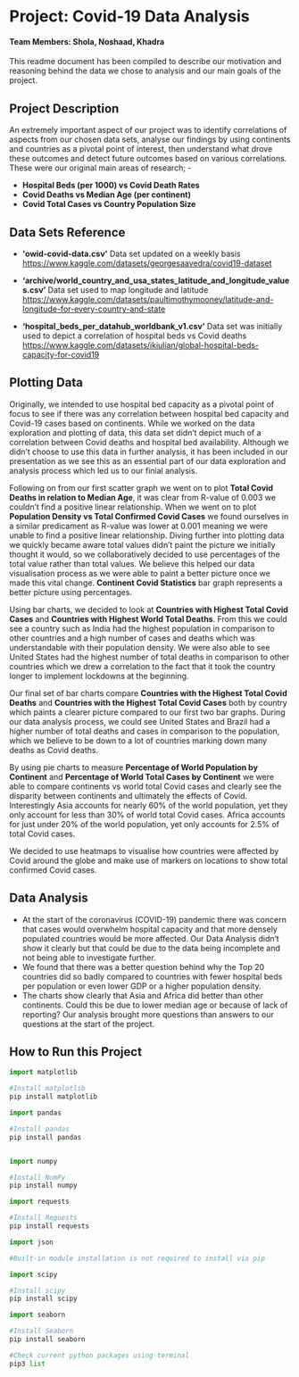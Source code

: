# **Project: Covid-19 Data Analysis**
#### Team Members: Shola, Noshaad, Khadra

This readme document has been compiled to describe our motivation and reasoning behind the data we chose to analysis and our main goals of the project. 

## Project Description

An extremely important aspect of our project was to identify correlations of aspects from our chosen data sets, analyse our findings by using continents and countries as a pivotal point of interest, then understand what drove these outcomes and detect future outcomes based on various correlations. These were our original main areas of research; -

* **Hospital Beds (per 1000) vs Covid Death Rates**
* **Covid Deaths vs Median Age (per continent)** 
* **Covid Total Cases vs Country Population Size**

## Data Sets Reference

* **'owid-covid-data.csv'**
Data set updated on a weekly basis
https://www.kaggle.com/datasets/georgesaavedra/covid19-dataset

* **‘archive/world_country_and_usa_states_latitude_and_longitude_values.csv’**
Data set used to map longitude and latitude
https://www.kaggle.com/datasets/paultimothymooney/latitude-and-longitude-for-every-country-and-state

* **‘hospital_beds_per_datahub_worldbank_v1.csv’**
Data set was initially used to depict a correlation of hospital beds vs Covid deaths
https://www.kaggle.com/datasets/ikiulian/global-hospital-beds-capacity-for-covid19

## Plotting Data

Originally, we intended to use hospital bed capacity as a pivotal point of focus to see if there was any correlation between hospital bed capacity and Covid-19 cases based on continents. While we worked on the data exploration and plotting of data, this data set didn’t depict much of a correlation between Covid deaths and hospital bed availability. Although we didn’t choose to use this data in further analysis, it has been included in our presentation as we see this as an essential part of our data exploration and analysis process which led us to our finial analysis.

Following on from our first scatter graph we went on to plot **Total Covid Deaths in relation to Median Age**, it was clear from R-value of 0.003 we couldn’t find a positive linear relationship. When we went on to plot **Population Density vs Total Confirmed Covid Cases** we found ourselves in a similar predicament as R-value was lower at 0.001 meaning we were unable to find a positive linear relationship. 
Diving further into plotting data we quickly became aware total values didn’t paint the picture we initially thought it would, so we collaboratively decided to use percentages of the total value rather than total values. We believe this helped our data visualisation process as we were able to paint a better picture once we made this vital change. **Continent Covid Statistics** bar graph represents a better picture using percentages.

Using bar charts, we decided to look at **Countries with Highest Total Covid Cases** and **Countries with Highest World Total Deaths**. From this we could see a country such as India had the highest population in comparison to other countries and a high number of cases and deaths which was understandable with their population density. We were also able to see United States had the highest number of total deaths in comparison to other countries which we drew a correlation to the fact that it took the country longer to implement lockdowns at the beginning. 

Our final set of bar charts compare **Countries with the Highest Total Covid Deaths** and **Countries with the Highest Total Covid Cases** both by country which paints a clearer picture compared to our first two bar graphs. During our data analysis process, we could see United States and Brazil had a higher number of total deaths and cases in comparison to the population, which we believe to be down to a lot of countries marking down many deaths as Covid deaths. 

By using pie charts to measure **Percentage of World Population by Continent** and **Percentage of World Total Cases by Continent** we were able to compare continents vs world total Covid cases and clearly see the disparity between continents and ultimately the effects of Covid. Interestingly Asia accounts for nearly 60% of the world population, yet they only account for less than 30% of world total Covid cases. Africa accounts for just under 20% of the world population, yet only accounts for 2.5% of total Covid cases.

We decided to use heatmaps to visualise how countries were affected by Covid around the globe and make use of markers on locations to show total confirmed Covid cases. 

## Data Analysis

* At the start of the coronavirus (COVID-19) pandemic there was concern that cases would overwhelm hospital capacity and that more densely populated countries would be more affected. Our Data Analysis didn’t show it clearly but that could be due to the data being incomplete and not being able to investigate further. 
* We found that there was a better question behind why the Top 20 countries did so badly compared to countries with fewer hospital beds per population or even lower GDP or a higher population density. 
* The charts show clearly that Asia and Africa did better than other continents. Could this be due to lower median age or because of lack of reporting? Our analysis brought more questions than answers to our questions at the start of the project.

## How to Run this Project

```python
import matplotlib

#Install matplotlib 
pip install matplotlib

import pandas

#Install pandas
pip install pandas


import numpy

#Install NumPy
pip install numpy

import requests

#Install Requests
pip install requests

import json

#Built-in module installation is not required to install via pip

import scipy

#Install scipy
pip install scipy

import seaborn

#Install Seaborn
pip install seaborn

#Check current python packages using terminal 
pip3 list 
```

